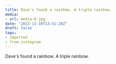 ```yaml
---
title: Dave's found a rainbow. A triple rainbow.
media:
- url: media-0.jpg
date: "2013-11-10T13:41:28Z"
draft: false
tags:
- imported
- from-instagram
---
```

Dave's found a rainbow. A triple rainbow.
